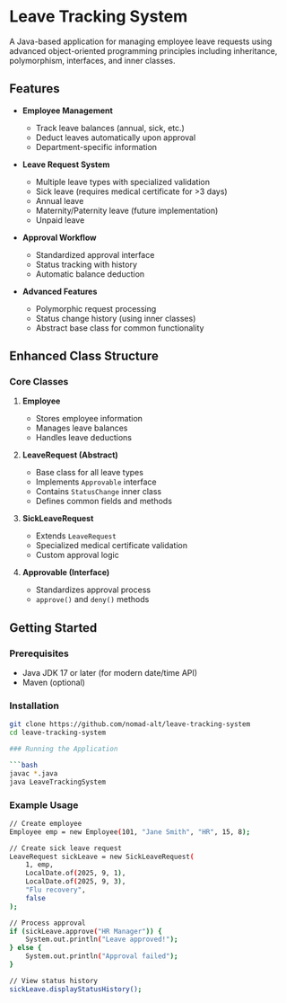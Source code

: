 # Leave Tracking System

A Java-based application for managing employee leave requests using advanced object-oriented programming principles including inheritance, polymorphism, interfaces, and inner classes.

## Features

- **Employee Management**

  - Track leave balances (annual, sick, etc.)
  - Deduct leaves automatically upon approval
  - Department-specific information

- **Leave Request System**

  - Multiple leave types with specialized validation
  - Sick leave (requires medical certificate for >3 days)
  - Annual leave
  - Maternity/Paternity leave (future implementation)
  - Unpaid leave

- **Approval Workflow**

  - Standardized approval interface
  - Status tracking with history
  - Automatic balance deduction

- **Advanced Features**
  - Polymorphic request processing
  - Status change history (using inner classes)
  - Abstract base class for common functionality

## Enhanced Class Structure

### Core Classes

1. **Employee**

   - Stores employee information
   - Manages leave balances
   - Handles leave deductions

2. **LeaveRequest (Abstract)**

   - Base class for all leave types
   - Implements `Approvable` interface
   - Contains `StatusChange` inner class
   - Defines common fields and methods

3. **SickLeaveRequest**

   - Extends `LeaveRequest`
   - Specialized medical certificate validation
   - Custom approval logic

4. **Approvable (Interface)**
   - Standardizes approval process
   - `approve()` and `deny()` methods

## Getting Started

### Prerequisites

- Java JDK 17 or later (for modern date/time API)
- Maven (optional)

### Installation

````bash
git clone https://github.com/nomad-alt/leave-tracking-system
cd leave-tracking-system

### Running the Application

```bash
javac *.java
java LeaveTrackingSystem
````

### Example Usage

```bash
// Create employee
Employee emp = new Employee(101, "Jane Smith", "HR", 15, 8);

// Create sick leave request
LeaveRequest sickLeave = new SickLeaveRequest(
    1, emp,
    LocalDate.of(2025, 9, 1),
    LocalDate.of(2025, 9, 3),
    "Flu recovery",
    false
);

// Process approval
if (sickLeave.approve("HR Manager")) {
    System.out.println("Leave approved!");
} else {
    System.out.println("Approval failed");
}

// View status history
sickLeave.displayStatusHistory();
```
